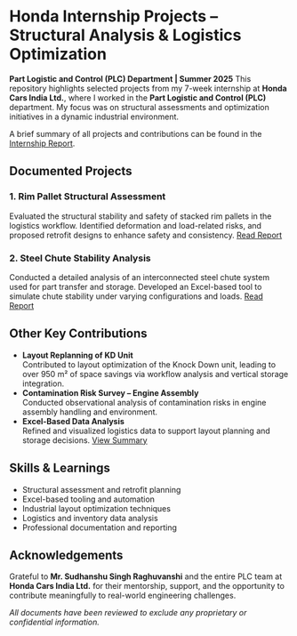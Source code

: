 # Honda Internship Projects – Structural Analysis & Logistics Optimization  
**Part Logistic and Control (PLC) Department | Summer 2025**
This repository highlights selected projects from my 7-week internship at **Honda Cars India Ltd.**, where I worked in the **Part Logistic and Control (PLC)** department. My focus was on structural assessments and optimization initiatives in a dynamic industrial environment.

A brief summary of all projects and contributions can be found in the [Internship Report](./Internship%20Report.pdf).

## Documented Projects
### 1. Rim Pallet Structural Assessment
Evaluated the structural stability and safety of stacked rim pallets in the logistics workflow. Identified deformation and load-related risks, and proposed retrofit designs to enhance safety and consistency.
[Read Report](./RimPalletStructureAnalysis/Rim_pallet_analysis.pdf)

### 2. Steel Chute Stability Analysis 
Conducted a detailed analysis of an interconnected steel chute system used for part transfer and storage. Developed an Excel-based tool to simulate chute stability under varying configurations and loads.
[Read Report](./ChuteStabilityTool/Chute_system_analysis.pdf)

## Other Key Contributions
- **Layout Replanning of KD Unit**  
  Contributed to layout optimization of the Knock Down unit, leading to over 950 m² of space savings via workflow analysis and vertical storage integration.
- **Contamination Risk Survey – Engine Assembly**  
  Conducted observational analysis of contamination risks in engine assembly handling and environment.
- **Excel-Based Data Analysis**  
  Refined and visualized logistics data to support layout planning and storage decisions.
[View Summary](./OtherHighlights.md)

## Skills & Learnings
- Structural assessment and retrofit planning  
- Excel-based tooling and automation  
- Industrial layout optimization techniques  
- Logistics and inventory data analysis  
- Professional documentation and reporting  

## Acknowledgements  
Grateful to **Mr. Sudhanshu Singh Raghuvanshi** and the entire PLC team at **Honda Cars India Ltd.** for their mentorship, support, and the opportunity to contribute meaningfully to real-world engineering challenges.

*All documents have been reviewed to exclude any proprietary or confidential information.*
